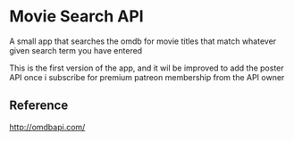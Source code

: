 # Movie Search API

A small app that searches the omdb for movie titles that match whatever given search term you have entered

This is the first version of the app, and it wil be improved to add the poster API once i subscribe for premium patreon membership from the API owner


## Reference

<http://omdbapi.com/>